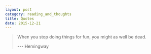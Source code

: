 ```yaml
---
layout: post
category: reading_and_thoughts
title: Quotes
date: 2015-12-21
---
```


> When you stop doing things for fun, you might as well be dead.
>
> --- Hemingway